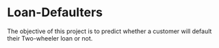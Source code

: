 # Loan-Defaulters
The objective of this project is to predict whether a customer will default their Two-wheeler loan or not.
